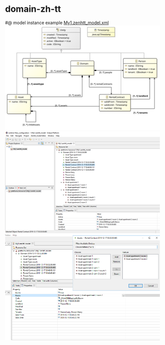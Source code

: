 # domain-zh-tt
#@ model instance example [My1.zenhtt_model.xml](/zenhtt_model/model/My1.zenhtt_model.xml)
![er diagram](/zenhtt_model/model/zenhtt_model.svg)
![editor screenshot 1](/zenhtt_model/model/editor1.png)
![editor screenshot 2](/zenhtt_model/model/editor2.png)

